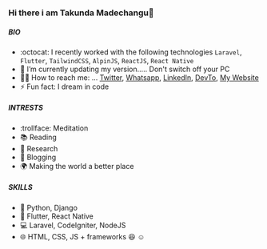 ### Hi there i am Takunda Madechangu👋

##### BIO
<!-- - 🔭 I’m currently working on `Optimizo`, `PlayAfrika`, [Censored] -->
- :octocat: I recently worked with the following technologies `Laravel`, `Flutter`, `TailwindCSS`, `AlpinJS`, `ReactJS`, `React Native`
- 🌱 I’m currently updating my version..... Don't switch off your PC
- 👨‍💻  How to reach me: ... [Twitter](https://twitter/takucoder), [Whatsapp](https://wa.me/263778548832?text=Hi%20Taku), [LinkedIn](https://www.linkedin.com/in/tmadechangu/), [DevTo](https://dev.to/takunda),  [My Website](https://taku.co.zw)
- ⚡ Fun fact: I dream in code

##### INTRESTS
- :trollface: Meditation
- :books: Reading
- :mag_right: Research
- :memo: Blogging
- :earth_africa: Making the world a better place

##### SKILLS
- :snake: Python, Django
- :iphone: Flutter, React Native
- :computer: Laravel, CodeIgniter, NodeJS
- :globe_with_meridians: HTML, CSS, JS + frameworks :laughing: :relaxed:

